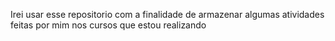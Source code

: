 Irei usar esse repositorio com a finalidade de armazenar algumas atividades feitas por mim nos cursos que estou realizando
